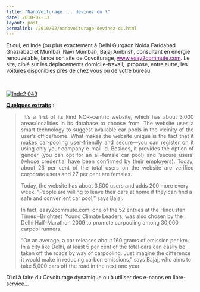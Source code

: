```yaml
---
title: "NanoVoiturage ... devinez où ?"
date: 2010-02-13
layout: post
permalink: /2010/02/nanovoiturage-devinez-ou.html
---
```


<p class="MsoNormal"><span>Et oui, en Inde (ou plus exactement à Delhi Gurgaon Noida Faridabad Ghaziabad et Mumbai  Navi Mumbai), Bajaj Ambrish, consultant en énergie renouvelable, lance son site de Covoiturage, <a href="http://easy2commute.com/index.php" target="_blank"><font color="#800080">www.esay2commute.com</font></a>. Le site, ciblé sur les déplacements domicile-travail,  propose, entre autre, les voitures disponibles près de chez vous ou de votre bureau.</span></p> <p class="MsoNormal"><span></span> </p> <p class="MsoNormal"><span><a href="/wp-content/uploads/sites/6/old/6a0120a66d2ad4970b0128779a6ea2970c-pi.jpg" rel="lightbox"><img alt="Inde2 049" border="0" class="asset asset-image at-xid-6a0120a66d2ad4970b0128779a6ea2970c " src="/wp-content/uploads/sites/6/old/6a0120a66d2ad4970b0128779a6ea2970c-500pi.jpg" title="Inde2 049" /></a>  </span></p>   <!--more-->  <p class="MsoNormal"><span><strong><span style="text-decoration: underline"><a href="http://www.hindustantimes.com/Carpool-for-a-clean-breath/H1-Article1-508167.aspx" target="_blank">Quelques extraits</a></span></strong> :</span></p> <blockquote> <p align="justify" class="MsoNormal"><span> </span><span>It’s a first of its kind NCR-centric website, which has about 3,000 areas/localities in its database to choose from. The website uses a smart technology to suggest available car pools in the vicinity of the user’s office/home. What makes the website unique is the fact that it makes car-pooling user-friendly and secure—you can register on it using only your company e-mail id. Besides, it provides the option of gender (you can opt for an all-female car pool) and ‘secure users’ (whose credential have been confirmed by their employers). Today, about 26 per cent of the total users on the website are verified corporate users and 27 per cent are females.  </span></p> <p>Today, the website has about 3,500 users and adds 200 more every week. “People are willing to leave their cars at home if they can find a safe and convenient car pool,” says Bajaj. </p> <p>In fact, easy2commute.com, one of the 52 entries at the Hindustan Times –Brightest  Young Climate Leaders, was also chosen by the Delhi Half-Marathon 2009 to promote carpooling among 30,000 carpool runners. </p> <p>“On an average, a car releases about 160 grams of emission per km. In a city like Delhi, at least 5 per cent of the total cars can easily be taken off the roads by way of carpooling. Just imagine the difference it would make in reducing carbon emissions,” says Bajaj, who aims to take 5,000 cars off the road in the next one year</p></blockquote> <p class="MsoNormal"><span>D’ici à faire du Covoiturage dynamique ou à utiliser des e-nanos en libre-service…</span></p>